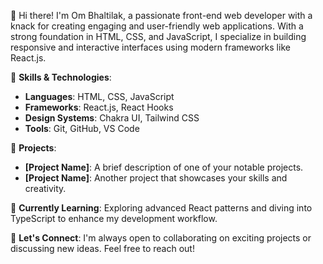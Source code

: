 👋 Hi there! I'm Om Bhaltilak, a passionate front-end web developer with a knack for creating engaging and user-friendly web applications. With a strong foundation in HTML, CSS, and JavaScript, I specialize in building responsive and interactive interfaces using modern frameworks like React.js.

🔧 **Skills & Technologies**:
- **Languages**: HTML, CSS, JavaScript
- **Frameworks**: React.js, React Hooks
- **Design Systems**: Chakra UI, Tailwind CSS
- **Tools**: Git, GitHub, VS Code

🚀 **Projects**:
- **[Project Name]**: A brief description of one of your notable projects.
- **[Project Name]**: Another project that showcases your skills and creativity.

🌱 **Currently Learning**: Exploring advanced React patterns and diving into TypeScript to enhance my development workflow.

💬 **Let's Connect**: I'm always open to collaborating on exciting projects or discussing new ideas. Feel free to reach out!
